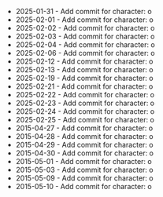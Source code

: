 - 2025-01-31 - Add commit for character: o
- 2025-02-01 - Add commit for character: o
- 2025-02-02 - Add commit for character: o
- 2025-02-03 - Add commit for character: o
- 2025-02-04 - Add commit for character: o
- 2025-02-06 - Add commit for character: o
- 2025-02-12 - Add commit for character: o
- 2025-02-13 - Add commit for character: o
- 2025-02-19 - Add commit for character: o
- 2025-02-21 - Add commit for character: o
- 2025-02-22 - Add commit for character: o
- 2025-02-23 - Add commit for character: o
- 2025-02-24 - Add commit for character: o
- 2025-02-25 - Add commit for character: o
- 2015-04-27 - Add commit for character: o
- 2015-04-28 - Add commit for character: o
- 2015-04-29 - Add commit for character: o
- 2015-04-30 - Add commit for character: o
- 2015-05-01 - Add commit for character: o
- 2015-05-03 - Add commit for character: o
- 2015-05-09 - Add commit for character: o
- 2015-05-10 - Add commit for character: o

